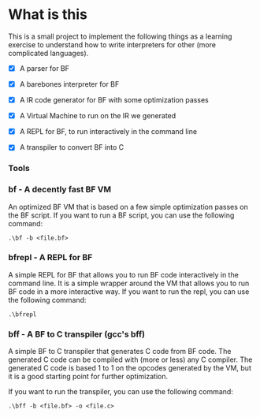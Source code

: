 # What is this

This is a small project to implement the following things as a learning exercise to understand how to write interpreters for other (more complicated languages).

- [x] A parser for BF
- [x] A barebones interpreter for BF
- [x] A IR code generator for BF with some optimization passes 
- [x] A Virtual Machine to run on the IR we generated
- [x] A REPL for BF, to run interactively in the command line
- [x] A transpiler to convert BF into C


### Tools

### bf - A decently fast BF VM

An optimized BF VM that is based on a few simple optimization passes on the BF script. If you want to run a 
BF script, you can use the following command:

```commandline
.\bf -b <file.bf> 
```

### bfrepl - A REPL for BF

A simple REPL for BF that allows you to run BF code interactively in the command line.
It is a simple wrapper around the VM that allows you to run BF code in a more interactive way.
If you want to run the repl, you can use the following command:
```commandline
.\bfrepl 
```


### bff - A BF to C transpiler (gcc's bff)


A simple BF to C transpiler that generates C code from BF code. The generated C code can be compiled with (more or less) any C compiler.
The generated C code is based 1 to 1 on the opcodes generated by the VM, but it is a good starting point for further optimization.

If you want to run the transpiler, you can use the following command:

```commandline
.\bff -b <file.bf> -o <file.c> 
```
